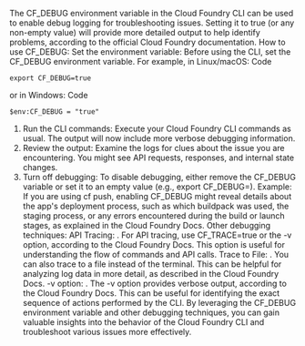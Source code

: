 The CF_DEBUG environment variable in the Cloud Foundry CLI can be used to enable debug logging for troubleshooting issues. Setting it to true (or any non-empty value) will provide more detailed output to help identify problems, according to the official Cloud Foundry documentation. 
How to use CF_DEBUG:
Set the environment variable: Before using the CLI, set the CF_DEBUG environment variable. For example, in Linux/macOS:
Code

    export CF_DEBUG=true
or in Windows:
Code

    $env:CF_DEBUG = "true"
1. Run the CLI commands:
Execute your Cloud Foundry CLI commands as usual. The output will now include more verbose debugging information.
2. Review the output:
Examine the logs for clues about the issue you are encountering. You might see API requests, responses, and internal state changes. 
3. Turn off debugging:
To disable debugging, either remove the CF_DEBUG variable or set it to an empty value (e.g., export CF_DEBUG=). 
Example:
If you are using cf push, enabling CF_DEBUG might reveal details about the app's deployment process, such as which buildpack was used, the staging process, or any errors encountered during the build or launch stages, as explained in the Cloud Foundry Docs. 
Other debugging techniques:
API Tracing:
.
For API tracing, use CF_TRACE=true or the -v option, according to the Cloud Foundry Docs. This option is useful for understanding the flow of commands and API calls.
Trace to File:
.
You can also trace to a file instead of the terminal. This can be helpful for analyzing log data in more detail, as described in the Cloud Foundry Docs.
-v option:
.
The -v option provides verbose output, according to the Cloud Foundry Docs. This can be useful for identifying the exact sequence of actions performed by the CLI. 
By leveraging the CF_DEBUG environment variable and other debugging techniques, you can gain valuable insights into the behavior of the Cloud Foundry CLI and troubleshoot various issues more effectively. 